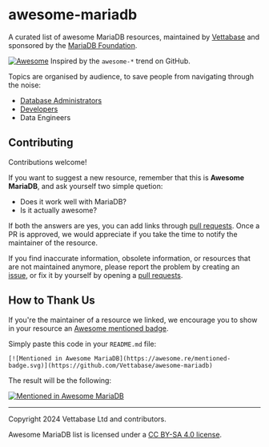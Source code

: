# awesome-mariadb
A curated list of awesome MariaDB resources, maintained by [Vettabase](https://vettabase.com) and sponsored by the [MariaDB Foundation](https://mariadb.org/).

[![Awesome](https://cdn.rawgit.com/sindresorhus/awesome/d7305f38d29fed78fa85652e3a63e154dd8e8829/media/badge.svg)](https://github.com/sindresorhus/awesome) Inspired by the `awesome-*` trend on GitHub.

Topics are organised by audience, to save people from navigating through the noise:

- [Database Administrators](list-dba.md)
- [Developers](list-dev.md)
- Data Engineers

## Contributing

Contributions welcome!

If you want to suggest a new resource, remember that this is **Awesome MariaDB**, and ask yourself two simple quetion:

- Does it work well with MariaDB?
- Is it actually awesome?

If both the answers are yes, you can add links through [pull requests](https://github.com/Vettabase/awesome-mariadb/pulls).
Once a PR is approved, we would appreciate if you take the time to notify the maintainer of the resource.

If you find inaccurate information, obsolete information, or resources that are not maintained anymore, please report the
problem by creating an [issue](https://github.com/Vettabase/awesome-mariadb/issues), or fix it by yourself by opening
a [pull requests](https://github.com/Vettabase/awesome-mariadb/pulls).

## How to Thank Us

If you're the maintainer of a resource we linked, we encourage you to show in your resource an
[Awesome mentioned badge](https://github.com/sindresorhus/awesome/blob/main/awesome.md#awesome-mentioned-badge).

Simply paste this code in your `README.md` file:

```
[![Mentioned in Awesome MariaDB](https://awesome.re/mentioned-badge.svg)](https://github.com/Vettabase/awesome-mariadb)
```

The result will be the following:

[![Mentioned in Awesome MariaDB](https://awesome.re/mentioned-badge.svg)](https://github.com/Vettabase/awesome-mariadb)

---

Copyright 2024 Vettabase Ltd and contributors.

Awesome MariaDB list is licensed under a [CC BY-SA 4.0 license](https://creativecommons.org/licenses/by-sa/4.0/).
